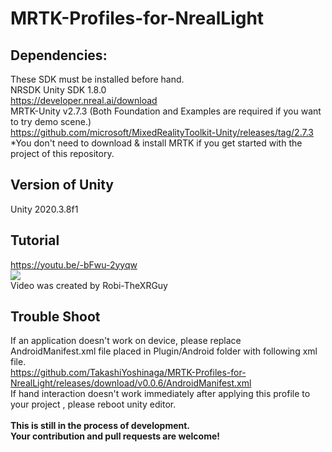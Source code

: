 # MRTK-Profiles-for-NrealLight
 
## Dependencies:
These SDK must be installed before hand.<br>
NRSDK Unity SDK 1.8.0<br>
https://developer.nreal.ai/download
<br>
MRTK-Unity v2.7.3 (Both Foundation and Examples are required if you want to try demo scene.)<br>
https://github.com/microsoft/MixedRealityToolkit-Unity/releases/tag/2.7.3
<br>
*You don't need to download & install MRTK if you get started with the project of this repository.
<br>
## Version of Unity
Unity 2020.3.8f1
<br>
## Tutorial
https://youtu.be/-bFwu-2yyqw
<br>
[![](https://img.youtube.com/vi/-bFwu-2yyqw/0.jpg)](https://www.youtube.com/watch?v=-bFwu-2yyqw)
<br>Video was created by Robi-TheXRGuy
<br>
## Trouble Shoot
If an application doesn't work on device, please replace AndroidManifest.xml file placed in Plugin/Android folder with following xml file.<br>
https://github.com/TakashiYoshinaga/MRTK-Profiles-for-NrealLight/releases/download/v0.0.6/AndroidManifest.xml
<br>
If hand interaction doesn't work immediately after applying this profile to your project , please reboot unity editor.
<br>
<br>
<b>This is still in the process of development. <br>
Your contribution and pull requests are welcome!</b>
